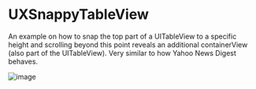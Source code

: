 # UXSnappyTableView
An example on how to snap the top part of a UITableView to a specific height and scrolling beyond this point reveals an additional containerView (also part of the UITableView). Very similar to how Yahoo News Digest behaves.

![image](https://cloud.githubusercontent.com/assets/55974/14941304/833061c6-0f96-11e6-839f-4f95de6c671e.png)
